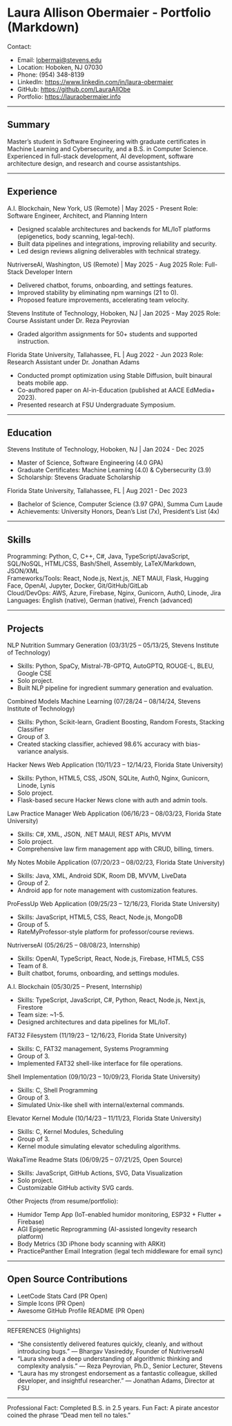 # Laura Allison Obermaier - Portfolio (Markdown)

Contact:
- Email: lobermai@stevens.edu
- Location: Hoboken, NJ 07030
- Phone: (954) 348-8139
- LinkedIn: https://www.linkedin.com/in/laura-obermaier
- GitHub: https://github.com/LauraAllObe
- Portfolio: https://lauraobermaier.info


---

## Summary
Master’s student in Software Engineering with graduate certificates in Machine Learning and Cybersecurity,
and a B.S. in Computer Science. Experienced in full-stack development, AI development, software architecture
design, and research and course assistantships.


---

## Experience

A.I. Blockchain, New York, US (Remote) | May 2025 - Present
Role: Software Engineer, Architect, and Planning Intern
- Designed scalable architectures and backends for ML/IoT platforms (epigenetics, body scanning, legal-tech).
- Built data pipelines and integrations, improving reliability and security.
- Led design reviews aligning deliverables with technical strategy.

NutriverseAI, Washington, US (Remote) | May 2025 - Aug 2025
Role: Full-Stack Developer Intern
- Delivered chatbot, forums, onboarding, and settings features.
- Improved stability by eliminating npm warnings (21 to 0).
- Proposed feature improvements, accelerating team velocity.

Stevens Institute of Technology, Hoboken, NJ | Jan 2025 - May 2025
Role: Course Assistant under Dr. Reza Peyrovian
- Graded algorithm assignments for 50+ students and supported instruction.

Florida State University, Tallahassee, FL | Aug 2022 - Jun 2023
Role: Research Assistant under Dr. Jonathan Adams
- Conducted prompt optimization using Stable Diffusion, built binaural beats mobile app.
- Co-authored paper on AI-in-Education (published at AACE EdMedia+ 2023).
- Presented research at FSU Undergraduate Symposium.


---

## Education

Stevens Institute of Technology, Hoboken, NJ | Jan 2024 - Dec 2025
- Master of Science, Software Engineering (4.0 GPA)
- Graduate Certificates: Machine Learning (4.0) & Cybersecurity (3.9)
- Scholarship: Stevens Graduate Scholarship

Florida State University, Tallahassee, FL | Aug 2021 - Dec 2023
- Bachelor of Science, Computer Science (3.97 GPA), Summa Cum Laude
- Achievements: University Honors, Dean’s List (7x), President’s List (4x)


---

## Skills

Programming: Python, C, C++, C#, Java, TypeScript/JavaScript, SQL/NoSQL, HTML/CSS, Bash/Shell, Assembly, LaTeX/Markdown, JSON/XML  
Frameworks/Tools: React, Node.js, Next.js, .NET MAUI, Flask, Hugging Face, OpenAI, Jupyter, Docker, Git/GitHub/GitLab  
Cloud/DevOps: AWS, Azure, Firebase, Nginx, Gunicorn, Auth0, Linode, Jira  
Languages: English (native), German (native), French (advanced)


---

## Projects

NLP Nutrition Summary Generation (03/31/25 – 05/13/25, Stevens Institute of Technology)
- Skills: Python, SpaCy, Mistral-7B-GPTQ, AutoGPTQ, ROUGE-L, BLEU, Google CSE
- Solo project.
- Built NLP pipeline for ingredient summary generation and evaluation.

Combined Models Machine Learning (07/28/24 – 08/14/24, Stevens Institute of Technology)
- Skills: Python, Scikit-learn, Gradient Boosting, Random Forests, Stacking Classifier
- Group of 3.
- Created stacking classifier, achieved 98.6% accuracy with bias-variance analysis.

Hacker News Web Application (10/11/23 – 12/14/23, Florida State University)
- Skills: Python, HTML5, CSS, JSON, SQLite, Auth0, Nginx, Gunicorn, Linode, Lynis
- Solo project.
- Flask-based secure Hacker News clone with auth and admin tools.

Law Practice Manager Web Application (06/16/23 – 08/03/23, Florida State University)
- Skills: C#, XML, JSON, .NET MAUI, REST APIs, MVVM
- Solo project.
- Comprehensive law firm management app with CRUD, billing, timers.

My Notes Mobile Application (07/20/23 – 08/02/23, Florida State University)
- Skills: Java, XML, Android SDK, Room DB, MVVM, LiveData
- Group of 2.
- Android app for note management with customization features.

ProFessUp Web Application (09/25/23 – 12/16/23, Florida State University)
- Skills: JavaScript, HTML5, CSS, React, Node.js, MongoDB
- Group of 5.
- RateMyProfessor-style platform for professor/course reviews.

NutriverseAI (05/26/25 – 08/08/23, Internship)
- Skills: OpenAI, TypeScript, React, Node.js, Firebase, HTML5, CSS
- Team of 8.
- Built chatbot, forums, onboarding, and settings modules.

A.I. Blockchain (05/30/25 – Present, Internship)
- Skills: TypeScript, JavaScript, C#, Python, React, Node.js, Next.js, Firestore
- Team size: ~1-5.
- Designed architectures and data pipelines for ML/IoT.

FAT32 Filesystem (11/19/23 – 12/16/23, Florida State University)
- Skills: C, FAT32 management, Systems Programming
- Group of 3.
- Implemented FAT32 shell-like interface for file operations.

Shell Implementation (09/10/23 – 10/09/23, Florida State University)
- Skills: C, Shell Programming
- Group of 3.
- Simulated Unix-like shell with internal/external commands.

Elevator Kernel Module (10/14/23 – 11/11/23, Florida State University)
- Skills: C, Kernel Modules, Scheduling
- Group of 3.
- Kernel module simulating elevator scheduling algorithms.

WakaTime Readme Stats (06/09/25 – 07/21/25, Open Source)
- Skills: JavaScript, GitHub Actions, SVG, Data Visualization
- Solo project.
- Customizable GitHub activity SVG cards.

Other Projects (from resume/portfolio):
- Humidor Temp App (IoT-enabled humidor monitoring, ESP32 + Flutter + Firebase)
- AGI Epigenetic Reprogramming (AI-assisted longevity research platform)
- Body Metrics (3D iPhone body scanning with ARKit)
- PracticePanther Email Integration (legal tech middleware for email sync)


---

## Open Source Contributions
- LeetCode Stats Card (PR Open)
- Simple Icons (PR Open)
- Awesome GitHub Profile README (PR Open)


---

REFERENCES (Highlights)
- “She consistently delivered features quickly, cleanly, and without introducing bugs.” — Bhargav Vasireddy, Founder of NutriverseAI
- “Laura showed a deep understanding of algorithmic thinking and complexity analysis.” — Reza Peyrovian, Ph.D., Senior Lecturer, Stevens
- “Laura has my strongest endorsement as a fantastic colleague, skilled developer, and insightful researcher.” — Jonathan Adams, Director at FSU


---

Professional Fact: Completed B.S. in 2.5 years. 
Fun Fact: A pirate ancestor coined the phrase “Dead men tell no tales.”